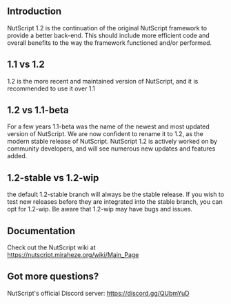 
## Introduction
NutScript 1.2 is the continuation of the original NutScript framework to provide a better back-end. This should include more efficient code and overall benefits to the way the framework functioned and/or performed.

## 1.1 vs 1.2
1.2 is the more recent and maintained version of NutScript, and it is recommended to use it over 1.1

## 1.2 vs 1.1-beta
For a few years 1.1-beta was the name of the newest and most updated version of NutScript. We are now confident to rename it to 1.2, as the modern stable release of NutScript.
NutScript 1.2 is actively worked on by community developers, and will see numerous new updates and features added.

## 1.2-stable vs 1.2-wip
the default 1.2-stable branch will always be the stable release. If you wish to test new releases before they are integrated into the stable branch, you can opt for 1.2-wip. Be aware that 1.2-wip may have bugs and issues.

## Documentation
Check out the NutScript wiki at https://nutscript.miraheze.org/wiki/Main_Page

## Got more questions?
NutScript's official Discord server: https://discord.gg/QUbmYuD
